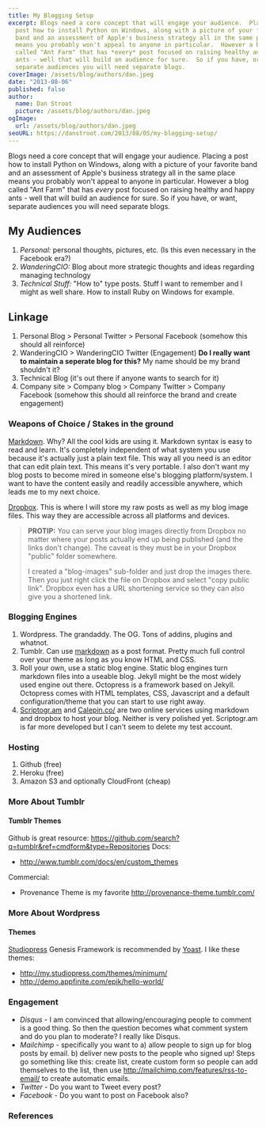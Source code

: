 ```yaml
---
title: My Blogging Setup
excerpt: Blogs need a core concept that will engage your audience.  Placing a
  post how to install Python on Windows, along with a picture of your favorite
  band and an assessment of Apple's business strategy all in the same place
  means you probably won't appeal to anyone in particular.  However a blog
  called "Ant Farm" that has *every* post focused on raising healthy and happy
  ants - well that will build an audience for sure.  So if you have, or want,
  separate audiences you will need separate blogs.
coverImage: /assets/blog/authors/dan.jpeg
date: "2013-08-06"
published: false
author:
  name: Dan Stroot
  picture: /assets/blog/authors/dan.jpeg
ogImage:
  url: /assets/blog/authors/dan.jpeg
seoURL: https://danstroot.com/2013/08/05/my-blogging-setup/
---
```


Blogs need a core concept that will engage your audience. Placing a post how to install Python on Windows, along with a picture of your favorite band and an assessment of Apple's business strategy all in the same place means you probably won't appeal to anyone in particular. However a blog called "Ant Farm" that has _every_ post focused on raising healthy and happy ants - well that will build an audience for sure. So if you have, or want, separate audiences you will need separate blogs.

## My Audiences

1. _Personal:_ personal thoughts, pictures, etc. (Is this even necessary in the Facebook era?)
2. _WanderingCIO:_ Blog about more strategic thoughts and ideas regarding managing technology
3. _Technical Stuff:_ "How to" type posts. Stuff I want to remember and I might as well share. How to install Ruby on Windows for example.

## Linkage

1. Personal Blog > Personal Twitter > Personal Facebook (somehow this should all reinforce)
2. WanderingCIO > WanderingCIO Twitter (Engagement) **Do I really want to maintain a seperate blog for this?** My name should be my brand shouldn't it?
3. Technical Blog (it's out there if anyone wants to search for it)
4. Company site > Company blog > Company Twitter > Company Facebook (somehow this should all reinforce the brand and create engagement)

### Weapons of Choice / Stakes in the ground

[Markdown][1]. Why? All the cool kids are using it. Markdown syntax is easy to read and learn. It's completely independent of what system you use because it's actually just a plain text file. This way all you need is an editor that can edit plain text. This means it's very portable. I also don't want my blog posts to become mired in someone else's blogging platform/system. I want to have the content easily and readily accessible anywhere, which leads me to my next choice.

[Dropbox][2]. This is where I will store my raw posts as well as my blog image files. This way they are accessible across all platforms and devices.

> **PROTIP:**
> You can serve your blog images directly from Dropbox no matter where
> your posts actually end up being published (and the links don't change).
> The caveat is they must be in your Dropbox "public" folder somewhere.
>
> I created a "blog-images" sub-folder and just drop the images there.
> Then you just right click the file on Dropbox and select "copy public
> link". Dropbox even has a URL shortening service so they can also
> give you a shortened link.

### Blogging Engines

1. Wordpress. The grandaddy. The OG. Tons of addins, plugins and whatnot.
2. Tumblr. Can use [markdown][1] as a post format. Pretty much full control over your theme as long as you know HTML and CSS.
3. Roll your own, use a static blog engine. Static blog engines turn markdown files into a useable blog. Jekyll might be the most widely used engine out there. Octopress is a framework based on Jekyll. Octopress comes with HTML templates, CSS, Javascript and a default configuration/theme that you can start to use right away.
4. [Scriptogr.am][3] and [Calepin.co/][4] are two online services using markdown and dropbox to host your blog. Neither is very polished yet. Scriptogr.am is far more developed but I can't seem to delete my test account.

### Hosting

1. Github (free)
2. Heroku (free)
3. Amazon S3 and optionally CloudFront (cheap)

### More About Tumblr

#### Tumblr Themes

Github is great resource: https://github.com/search?q=tumblr&ref=cmdform&type=Repositories
Docs:

- http://www.tumblr.com/docs/en/custom_themes

Commercial:

- Provenance Theme is my favorite http://provenance-theme.tumblr.com/

### More About Wordpress

#### Themes

[Studiopress][3] Genesis Framework is recommended by [Yoast][4].
I like these themes:

- http://my.studiopress.com/themes/minimum/
- http://demo.appfinite.com/epik/hello-world/

### Engagement

- _Disqus_ - I am convinced that allowing/encouraging people to comment is a good thing. So then the question becomes what comment system and do you plan to moderate? I really like Disqus.
- _Mailchimp_ - specifically you want to a) allow people to sign up for blog posts by email. b) deliver new posts to the people who signed up! Steps go something like this: create list, create custom form so people can add themselves to the list, then use http://mailchimp.com/features/rss-to-email/ to create automatic emails.
- _Twitter_ - Do you want to Tweet every post?
- _Facebook_ - Do you want to post on Facebook also?

### References

[1]: http://daringfireball.net/projects/markdown/
[2]: http://www.dropbox.com
[3]: http://www.studiopress.com/
[4]: http://yoast.com/schema-org-genesis-2-0/
